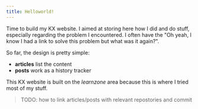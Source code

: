 ```yaml
---
title: Helloworld!
---
```


Time to build my KX website. I aimed at storing here how I did and do stuff, 
especially regarding the problem I encountered. I often have the "Oh yeah,
I know I had a link to solve this problem but what was it again?".

So far, the design is pretty simple: 
- **articles** list the content
- **posts** work as a history tracker

This KX website is built on the _learnzone_ area because this is where I tried
most of my stuff. 

> TODO: how to link articles/posts with relevant repostories and commit